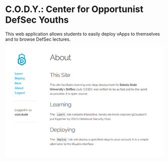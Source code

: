 # C.O.D.Y.: Center for Opportunist DefSec Youths

This web application allows students to easily deploy vApps to themselves and to browse DefSec lectures.

![CODY About Page Screenshot](assets/CODY.png)
